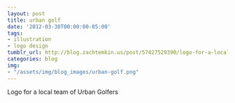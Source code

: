 ```yaml
---
layout: post
title: urban golf
date: '2012-03-30T00:00:00-05:00'
tags:
- illustration
- logo design
tumblr_url: http://blog.zachtemkin.us/post/57427529390/logo-for-a-local-team-of-urban-golfers
categories: blog
img: 
- "/assets/img/blog_images/urban-golf.png" 
---
```

Logo for a local team of Urban Golfers
